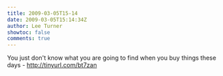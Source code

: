 ```yaml
---
title: 2009-03-05T15-14
date: 2009-03-05T15:14:34Z
author: Lee Turner
showtoc: false
comments: true
---
```


You just don't know what you are going to find when you buy things these days - http://tinyurl.com/bt7zan

